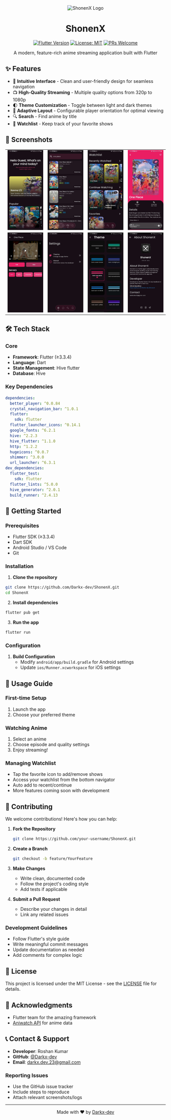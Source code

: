 <div align="center">
   <img src="https://i.postimg.cc/xC3MMMKr/Untitled-design-2.png" alt="ShonenX Logo" width="120"/>
  
  # ShonenX
  
  [![Flutter Version](https://img.shields.io/badge/Flutter-≥3.3.4-blue.svg)](https://flutter.dev/)
  [![License: MIT](https://img.shields.io/badge/License-MIT-yellow.svg)](https://opensource.org/licenses/MIT)
  [![PRs Welcome](https://img.shields.io/badge/PRs-welcome-brightgreen.svg)](https://github.com/Darkx-dev/ShonenX/pulls)

A modern, feature-rich anime streaming application built with Flutter

</div>

## ✨ Features

- 🎯 **Intuitive Interface** - Clean and user-friendly design for seamless navigation
- 📺 **High-Quality Streaming** - Multiple quality options from 320p to 1080p
- 🌓 **Theme Customization** - Toggle between light and dark themes
- 📱 **Adaptive Layout** - Configurable player orientation for optimal viewing
- 🔍 **Search** - Find anime by title
- 📌 **Watchlist** - Keep track of your favorite shows

## 📸 Screenshots

<div align="center">
<table>
  <tr>
    <td><img src="screenshots/home_screen.png" width="200" alt="Home Screen"/></td>
    <td><img src="screenshots/search_screen.png" width="200" alt="Search Screen"/></td>
    <td><img src="screenshots/watchlist_screen.png" width="200" alt="Watchlist Screen"/></td>
    <td><img src="screenshots/details_screen.png" width="200" alt="Details Screen"/></td>
  </tr>
  <tr>
    <td><img src="screenshots/stream_screen.png" width="200" alt="Stream Screen"/></td>
    <td><img src="screenshots/settings_screen.png" width="200" alt="Settings Screen"/></td>
    <td><img src="screenshots/theme_screen.png" width="200" alt="Theme Screen"/></td>
    <td><img src="screenshots/about_screen.png" width="200" alt="About Screen"/></td>
  </tr>
</table>
</div>

## 🛠️ Tech Stack

### Core

- **Framework**: Flutter (≥3.3.4)
- **Language**: Dart
- **State Management**: Hive flutter
- **Database**: Hive

### Key Dependencies

```yaml
dependencies:
  better_player: ^0.0.84
  crystal_navigation_bar: ^1.0.1
  flutter:
    sdk: flutter
  flutter_launcher_icons: ^0.14.1
  google_fonts: ^6.2.1
  hive: ^2.2.3
  hive_flutter: ^1.1.0
  http: ^1.2.2
  hugeicons: ^0.0.7
  shimmer: ^3.0.0
  url_launcher: ^6.3.1
dev_dependencies:
  flutter_test:
    sdk: flutter
  flutter_lints: ^5.0.0
  hive_generator: ^2.0.1
  build_runner: ^2.4.13
```

## 🚀 Getting Started

### Prerequisites

- Flutter SDK (≥3.3.4)
- Dart SDK
- Android Studio / VS Code
- Git

### Installation

1. **Clone the repository**

```bash
git clone https://github.com/Darkx-dev/ShonenX.git
cd ShonenX
```

2. **Install dependencies**

```bash
flutter pub get
```

3. **Run the app**

```bash
flutter run
```

### Configuration

1. **Build Configuration**
   - Modify `android/app/build.gradle` for Android settings
   - Update `ios/Runner.xcworkspace` for iOS settings

## 🎯 Usage Guide

### First-time Setup

1. Launch the app
2. Choose your preferred theme

### Watching Anime

1. Select an anime
2. Choose episode and quality settings
3. Enjoy streaming!

### Managing Watchlist

- Tap the favorite icon to add/remove shows
- Access your watchlist from the bottom navigator
- Auto add to recent/continue
- More features coming soon with development

## 🤝 Contributing

We welcome contributions! Here's how you can help:

1. **Fork the Repository**

   ```bash
   git clone https://github.com/your-username/ShonenX.git
   ```

2. **Create a Branch**

   ```bash
   git checkout -b feature/YourFeature
   ```

3. **Make Changes**

   - Write clean, documented code
   - Follow the project's coding style
   - Add tests if applicable

4. **Submit a Pull Request**
   - Describe your changes in detail
   - Link any related issues

### Development Guidelines

- Follow Flutter's style guide
- Write meaningful commit messages
- Update documentation as needed
- Add comments for complex logic

## 📄 License

This project is licensed under the MIT License - see the [LICENSE](LICENSE) file for details.

## 🙏 Acknowledgments

- Flutter team for the amazing framework
- [Aniwatch API](https://github.com/ghoshRitesh12/aniwatch-api) for anime data

## 📞 Contact & Support

- **Developer**: Roshan Kumar
- **GitHub**: [@Darkx-dev](https://github.com/Darkx-dev)
- **Email**: [darkx.dev.23@gmail.com](mailto:darkx.dev.23@gmail.com)

### Reporting Issues

- Use the GitHub issue tracker
- Include steps to reproduce
- Attach relevant screenshots/logs

---

<div align="center">
  Made with ❤️ by <a href="https://github.com/Darkx-dev">Darkx-dev</a>
</div>
